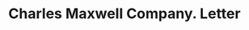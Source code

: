 ---
doi: 10.7916/D87Q09JB
date_other: '1915'
date_other_textual: '1915'
form: correspondence
genre:
- Letters (correspondence)
name:
- Charles Maxwell Company
object_in_context_url: https://biggert.cul.columbia.edu/items/view/ave_biggert_00969
subject_hierarchical_geographic:
- New York, New York, United States
subject_name:
- Charles Maxwell Company
title: Charles Maxwell Company. Letter
sort_title: Charles Maxwell Company. Letter
call_number: ave_biggert_00969
coordinates:
- 40.71277777777778,-74.00583333333333
pid: ave_biggert_00969
identifiers: ave_biggert_00969
thumbnail: https://derivativo-3.library.columbia.edu/iiif/2/ldpd:344335/full/!256,256/0/native.jpg
permalink: "/biggert/ave_biggert_00969/"
layout: iiif-image-page
---
